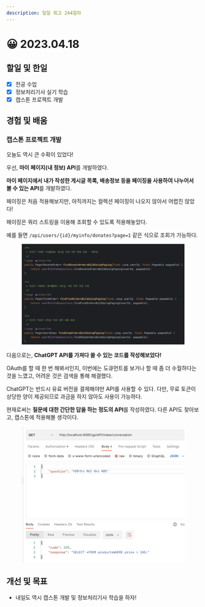 ```yaml
---
description: 일일 회고 244일차
---
```


# 😀 2023.04.18

## 할일 및 한일&#x20;

* [x] 전공 수업&#x20;
* [x] 정보처리기사 실기 학습&#x20;
* [x] 캡스톤 프로젝트 개발&#x20;

## 경험 및 배움&#x20;

### 캡스톤 프로젝트 개발&#x20;

오늘도 역시 큰 수확이 있었다!

우선, **마이 페이지(내 정보) API**를 개발하였다.

**마이 페이지에서 내가 작성한 게시글 목록, 배송정보 등을 페이징을 사용하여 나누어서 볼 수 있는 API**를 개발하였다.

페이징은 처음 적용해보지만, 아직까지는 컬렉션 페이징이 나오지 않아서 어렵진 않았다!

페이징은 쿼리 스트링을 이용해 조회할 수 있도록 적용해놓았다.

예를 들면 `/api/users/{id}/myinfo/donates?page=1` 같은 식으로 조회가 가능하다.

<figure><img src="../.gitbook/assets/image (2) (3) (1) (1) (1).png" alt=""><figcaption></figcaption></figure>

다음으로는, **ChatGPT API를 가져다 쓸 수 있는 코드를 작성해보았다!**

OAuth를 할 때 한 번 해봐서인지, 이번에는 도큐먼트를 보거나 할 때 좀 더 수월하다는 것을 느꼈고, 어려운 것은 검색을 통해 해결했다.

ChatGPT는 반드시 유료 버전을 결제해야만 API를 사용할 수 있다. 다만, 무료 토큰이 상당한 양이 제공되므로 과금을 하지 않아도 사용이 가능하다.

현재로써는 **질문에 대한 간단한 답을 하는 정도의 API**를 작성하였다. 다른 API도 찾아보고, 캡스톤에 적용해볼 생각이다.

<figure><img src="../.gitbook/assets/image (1) (1) (1) (1) (1) (1) (1).png" alt=""><figcaption></figcaption></figure>

## 개선 및 목표&#x20;

* 내일도 역시 캡스톤 개발 및 정보처리기사 학습을 하자!&#x20;
